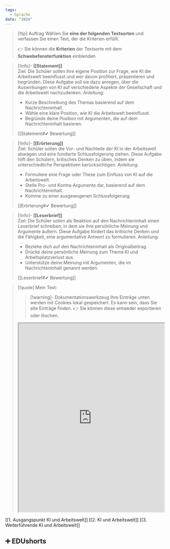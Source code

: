 ```yaml
---
tags:
  - Sprache
date: "2024"
---
```


>[!tip] Auftrag
>Wählen Sie **eine der folgenden Textsorten** und verfassen Sie einen Text, der die Kriterien erfüllt.
>
>👉 Sie können die **Kriterien** der Textsorte mit dem **Schwebefensterfunktion** einblenden


>[!info]- **[[Statement]]**  
>Ziel: Die Schüler sollen ihre eigene Position zur Frage, wie KI die Arbeitswelt beeinflusst und wer davon profitiert, präsentieren und begründen. Diese Aufgabe soll sie dazu anregen, über die Auswirkungen von KI auf verschiedene Aspekte der Gesellschaft und die Arbeitswelt nachzudenken.
>Anleitung:  
>- Kurze Beschreibung des Themas basierend auf dem Nachrichteninhalt.  
>- Wähle eine klare Position, wie KI die Arbeitswelt beeinflusst.  
>- Begründe deine Position mit Argumenten, die auf dem Nachrichteninhalt basieren.
>
>[[Statement#✔ Bewertung]]

>[!info]- **[[Erörterung]]**  
>Ziel: Schüler sollen die Vor- und Nachteile der KI in der Arbeitswelt abwägen und eine fundierte Schlussfolgerung ziehen. Diese Aufgabe hilft den Schülern, kritisches Denken zu üben, indem sie unterschiedliche Perspektiven berücksichtigen.
>Anleitung:  
>- Formuliere eine Frage oder These zum Einfluss von KI auf die Arbeitswelt.  
>- Stelle Pro- und Kontra-Argumente dar, basierend auf dem Nachrichteninhalt.  
>- Komme zu einer ausgewogenen Schlussfolgerung.
>
>[[Erörterung#✔ Bewertung]]

>[!info]- **[[Leserbrief]]**  
>Ziel: Die Schüler sollen als Reaktion auf den Nachrichteninhalt einen Leserbrief schreiben, in dem sie ihre persönliche Meinung und Argumente äußern. Diese Aufgabe fördert das kritische Denken und die Fähigkeit, eine argumentative Antwort zu formulieren.
>Anleitung:  
>- Beziehe dich auf den Nachrichteninhalt als Originalbeitrag.  
>- Drücke deine persönliche Meinung zum Thema KI und Arbeitsplatzverlust aus.  
>- Unterstütze deine Meinung mit Argumenten, die im Nachrichteninhalt genannt werden.
>
>[[Leserbrief#✔ Bewertung]]


   >[!quote] Mein Text:
>>[!warning]- Dokumentationswerkzeug 
>Ihre Einträge unten werden mit Cookies lokal gespeichert. Es kann sein, dass Sie alte Einträge finden. 
>👉 Sie können diese entweder exportieren oder löschen.
>
><iframe width="100%" height="600" src="https://app.Lumi.education/run/KWcs8f" allowfullscreen allow="geolocation *; autoplay; encrypted-media"></iframe>

[[1. Ausgangspunkt KI und Arbeitswelt]]
[[2. KI und Arbeitswelt]]
[[3. Weiterführende KI und Arbeitswelt]]

## ➕ EDUshorts
